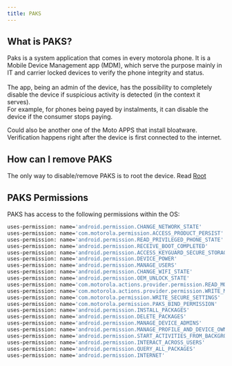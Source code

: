 ```yaml
---
title: PAKS
---
```


## What is PAKS?

Paks is a system application that comes in every motorola phone. It is a Mobile Device Management app (MDM), which serve the purpose mainly in IT and carrier locked devices to verify the phone integrity and status.<br/><br/>
The app, being an admin of the device, has the possibility to completely disable the device if suspicious activity is detected (in the context it serves).<br/>
For example, for phones being payed by instalments, it can disable the device if the consumer stops paying.<br/>

Could also be another one of the Moto APPS that install bloatware.<br/>
Verification happens right after the device is first connected to the internet.

## How can I remove PAKS

The only way to disable/remove PAKS is to root the device. Read [Root](/modding/root.mdx)

## PAKS Permissions

PAKS has access to the following permissions within the OS:

```sh
uses-permission: name='android.permission.CHANGE_NETWORK_STATE'
uses-permission: name='com.motorola.permission.ACCESS_PRODUCT_PERSIST'
uses-permission: name='android.permission.READ_PRIVILEGED_PHONE_STATE'
uses-permission: name='android.permission.RECEIVE_BOOT_COMPLETED'
uses-permission: name='android.permission.ACCESS_KEYGUARD_SECURE_STORAGE'
uses-permission: name='android.permission.DEVICE_POWER'
uses-permission: name='android.permission.MANAGE_USERS'
uses-permission: name='android.permission.CHANGE_WIFI_STATE'
uses-permission: name='android.permission.OEM_UNLOCK_STATE'
uses-permission: name='com.motorola.actions.provider.permission.READ_MODES'
uses-permission: name='com.motorola.actions.provider.permission.WRITE_MODES'
uses-permission: name='com.motorola.permission.WRITE_SECURE_SETTINGS'
uses-permission: name='com.motorola.permission.PAKS_BIND_PERMISSION'
uses-permission: name='android.permission.INSTALL_PACKAGES'
uses-permission: name='android.permission.DELETE_PACKAGES'
uses-permission: name='android.permission.MANAGE_DEVICE_ADMINS'
uses-permission: name='android.permission.MANAGE_PROFILE_AND_DEVICE_OWNERS'
uses-permission: name='android.permission.START_ACTIVITIES_FROM_BACKGROUND'
uses-permission: name='android.permission.INTERACT_ACROSS_USERS'
uses-permission: name='android.permission.QUERY_ALL_PACKAGES'
uses-permission: name='android.permission.INTERNET'
```
